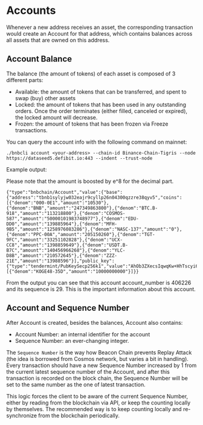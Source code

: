 #  Accounts

Whenever a new address receives an asset, the corresponding transaction would create an Account for that address, which contains balances across all assets that are owned on this address.

## Account Balance

The balance (the amount of tokens) of each asset is composed of 3 different parts:

- Available: the amount of tokens that can be transferred, and spent to swap (buy) other assets
- Locked: the amount of tokens that has been used in any outstanding orders. Once the order terminates (either filled, canceled or expired), the locked amount will decrease.
- Frozen: the amount of tokens that has been frozen via Freeze transactions.

You can query the account info with the following command on mainnet:

```
./bnbcli account <your-address> --chain-id Binance-Chain-Tigris --node https://dataseed5.defibit.io:443 --indent --trust-node
```

Example output:

Please note that the amount is boosted by e^8 for the decimal part.

```
{"type":"bnbchain/Account","value":{"base":{"address":"tbnb1sylyjw032eajr9cyllp26n04300qzzre38qyv5","coins":[{"denom":"000-0E1","amount":"10530"},{"denom":"BNB","amount":"247349863800"},{"denom":"BTC.B-918","amount":"113218800"},{"denom":"COSMOS-587","amount":"50000101983748977"},{"denom":"EDU-DD0","amount":"139885964"},{"denom":"MFH-9B5","amount":"1258976083286"},{"denom":"NASC-137","amount":"0"},{"denom":"PPC-00A","amount":"205150260"},{"denom":"TGT-9FC","amount":"33251102828"},{"denom":"UCX-CC8","amount":"1398859649"},{"denom":"USDT.B-B7C","amount":"140456966268"},{"denom":"YLC-D8B","amount":"210572645"},{"denom":"ZZZ-21E","amount":"13988596"}],"public_key":{"type":"tendermint/PubKeySecp256k1","value":"AhOb3ZXecsIqwqKw+HhTscyi6K35xYpKaJx10yYwE0Qa"},"account_number":"406226","sequence":"29"},"name":"","frozen":null,"locked":[{"denom":"KOGE48-35D","amount":"10000000000"}]}}
```

From the output you can see that this account account_number is 406226 and its sequence is 29. This is the important information about this account.

## Account and Sequence Number
After Account is created, besides the balances, Account also contains:

- Account Number: an internal identifier for the account
- Sequence Number: an ever-changing integer.

The `Sequence Number` is the way how Beacon Chain  prevents Replay Attack (the idea is borrowed from Cosmos network, but varies a bit in handling). Every transaction should have a new Sequence Number increased by 1 from the current latest sequence number of the Account, and after this transaction is recorded on the block chain, the Sequence Number will be set to the same number as the one of latest transaction.

This logic forces the client to be aware of the current Sequence Number, either by reading from the blockchain via API, or keep the counting locally by themselves. The recommended way is to keep counting locally and re-synchronize from the blockchain periodically.
